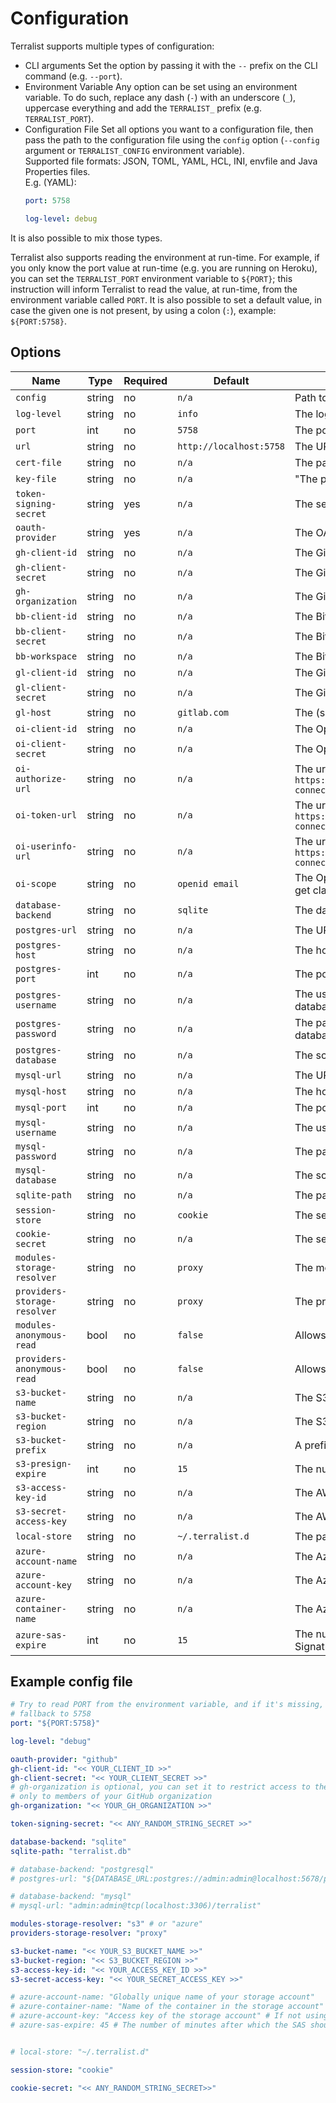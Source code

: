 # Configuration

Terralist supports multiple types of configuration:
+ CLI arguments
  Set the option by passing it with the `--` prefix on the CLI command (e.g. `--port`).
+ Environment Variable
  Any option can be set using an environment variable. To do such, replace any dash (`-`) with an underscore (`_`), uppercase everything and add the `TERRALIST_` prefix (e.g. `TERRALIST_PORT`).
+ Configuration File
  Set all options you want to a configuration file, then pass the path to the configuration file using the `config` option (`--config` argument or `TERRALIST_CONFIG` environment variable).
  <br /> Supported file formats: JSON, TOML, YAML, HCL, INI, envfile and Java Properties files.
  <br /> E.g. (YAML):
  ```yaml
  port: 5758

  log-level: debug
  ```

It is also possible to mix those types.

Terralist also supports reading the environment at run-time. For example, if you only know the port value at run-time (e.g. you are running on Heroku), you can set the `TERRALIST_PORT` environment variable to `${PORT}`; this instruction will inform Terralist to read the value, at run-time, from the environment variable called `PORT`. It is also possible to set a default value, in case the given one is not present, by using a colon (`:`), example: `${PORT:5758}`.

## Options

| Name                         | Type   | Required | Default                 | Description                                                           |
| ---------------------------- | ------ | -------- | ----------------------- | --------------------------------------------------------------------- |
| `config`                     | string | no       | `n/a`                   | Path to YAML config file where flag values are set.                   |
| `log-level`                  | string | no       | `info`                  | The log level.                                                        |
| `port`                       | int    | no       | `5758`                  | The port to bind to.                                                  |
| `url`                        | string | no       | `http://localhost:5758` | The URL that Terralist is accessible from.                            |
| `cert-file`                  | string | no       | `n/a`                   | The path to the certificate file (pem format).                        |
| `key-file`                   | string | no       | `n/a`                   | "The path to the certificate key file (pem format).                   |
| `token-signing-secret`       | string | yes      | `n/a`                   | The secret to use when signing authorization tokens.                  |
| `oauth-provider`             | string | yes      | `n/a`                   | The OAuth 2.0 provider (`github`, `bitbucket`, `gitlab`, `oidc`).                                               |
| `gh-client-id`               | string | no       | `n/a`                   | The GitHub OAuth Application client ID.                               |
| `gh-client-secret`           | string | no       | `n/a`                   | The GitHub OAuth Application client secret.                           |
| `gh-organization`            | string | no       | `n/a`                   | The GitHub organization to use for user validation.                   |
| `bb-client-id`               | string | no       | `n/a`                   | The BitBucket OAuth Application client ID.                            |
| `bb-client-secret`           | string | no       | `n/a`                   | The BitBucket OAuth Application client secret.                        |
| `bb-workspace`               | string | no       | `n/a`                   | The BitBucket workspace to use for user validation.                   |
| `gl-client-id`               | string | no       | `n/a`                   | The GitLab OAuth Application client ID.                               |
| `gl-client-secret`           | string | no       | `n/a`                   | The Gitlab OAuth Application client secret.                           |
| `gl-host`                    | string | no       | `gitlab.com`            | The (self hosted) GitLab host to use. E.g. gitlab.mycompany.com:8443  |
| `oi-client-id`               | string | no       | `n/a`                   | The OpenID Connect client ID.                               |
| `oi-client-secret`           | string | no       | `n/a`                   | The OpenID Connect client secret.                           |
| `oi-authorize-url`                    | string | no       | `n/a`            | The url to [OpenID Connect authorization endpoint](https://openid.net/specs/openid-connect-core-1_0.html#AuthorizationEndpoint). E.g. `https://login.mycompany.com/auth/realms/developer/protocol/openid-connect/auth` |
| `oi-token-url`                    | string | no       | `n/a`            | The url to [OpenID Connect token endpoint](https://openid.net/specs/openid-connect-core-1_0.html#TokenEndpoint). E.g. `https://login.mycompany.com/auth/realms/developer/protocol/openid-connect/token`  |
| `oi-userinfo-url`                    | string | no       | `n/a`            | The url to [OpenID Connect userinfo endpoint](https://openid.net/specs/openid-connect-core-1_0.html#UserInfo). E.g. `https://login.mycompany.com/auth/realms/developer/protocol/openid-connect/userinfo`  |
| `oi-scope`                    | string | no       | `openid email`            | The OpenID Connect scope requested during authorization to ensure to get claims `sub` and `email`.  |
| `database-backend`           | string | no       | `sqlite`                | The database backend.                                                 |
| `postgres-url`               | string | no       | `n/a`                   | The URL that can be used to connect to PostgreSQL database.           |
| `postgres-host`              | string | no       | `n/a`                   | The host where the PostgreSQL database can be found.                  |
| `postgres-port`              | int    | no       | `n/a`                   | The port on which the PostgreSQL database listens.                    |
| `postgres-username`          | string | no       | `n/a`                   | The username that can be used to authenticate to PostgreSQL database. |
| `postgres-password`          | string | no       | `n/a`                   | The password that can be used to authenticate to PostgreSQL database. |
| `postgres-database`          | string | no       | `n/a`                   | The schema name on which application data should be stored.           |
| `mysql-url`                  | string | no       | `n/a`                   | The URL that can be used to connect to MySQL database.                |
| `mysql-host`                 | string | no       | `n/a`                   | The host where the MySQL database can be found.                       |
| `mysql-port`                 | int    | no       | `n/a`                   | The port on which the MySQL database listens.                         |
| `mysql-username`             | string | no       | `n/a`                   | The username that can be used to authenticate to MySQL database.      |
| `mysql-password`             | string | no       | `n/a`                   | The password that can be used to authenticate to MySQL database.      |
| `mysql-database`             | string | no       | `n/a`                   | The schema name on which application data should be stored.           |
| `sqlite-path`                | string | no       | `n/a`                   | The path to the SQLite database.                                      |
| `session-store`              | string | no       | `cookie`                | The session store backend.                                            |
| `cookie-secret`              | string | no       | `n/a`                   | The secret to use for cookie encryption.                              |
| `modules-storage-resolver`   | string | no       | `proxy`                 | The modules storage resolver.                                         |
| `providers-storage-resolver` | string | no       | `proxy`                 | The providers storage resolver.                                       |
| `modules-anonymous-read`     | bool   | no       | `false`                 | Allows anonymous read and download of modules. |
| `providers-anonymous-read`   | bool   | no       | `false`                 | Allows anonymous read and download of providers. |
| `s3-bucket-name`             | string | no       | `n/a`                   | The S3 bucket name.                                                   |
| `s3-bucket-region`           | string | no       | `n/a`                   | The S3 bucket region.                                                 |
| `s3-bucket-prefix`           | string | no       | `n/a`                   | A prefix to be added to the S3 bucket keys.                           |
| `s3-presign-expire`          | int    | no       | `15`                    | The number of minutes after which the presigned URLs should expire.   |
| `s3-access-key-id`           | string | no       | `n/a`                   | The AWS access key ID to access the S3 bucket.                        |
| `s3-secret-access-key`       | string | no       | `n/a`                   | The AWS secret access key to access the S3 bucket.                    |
| `local-store`                | string | no       | `~/.terralist.d`        | The path to a directory in which Terralist can store files.           |
| `azure-account-name`         | string | no       | `n/a`                   | The Azure account name.|
|	`azure-account-key`          | string | no       | `n/a`                   | The Azure account key.|
|	`azure-container-name`       | string | no       | `n/a`                   | The Azure container name.|
|	`azure-sas-expire`           | int    | no       | `15`                    | The number of minutes after which the Azure Shared Access Signature(SAS) should expire.|

## Example config file

```yaml
# Try to read PORT from the environment variable, and if it's missing,
# fallback to 5758
port: "${PORT:5758}"

log-level: "debug"

oauth-provider: "github"
gh-client-id: "<< YOUR_CLIENT_ID >>"
gh-client-secret: "<< YOUR_CLIENT_SECRET >>"
# gh-organization is optional, you can set it to restrict access to the registry
# only to members of your GitHub organization
gh-organization: "<< YOUR_GH_ORGANIZATION >>"

token-signing-secret: "<< ANY_RANDOM_STRING_SECRET >>"

database-backend: "sqlite"
sqlite-path: "terralist.db"

# database-backend: "postgresql"
# postgres-url: "${DATABASE_URL:postgres://admin:admin@localhost:5678/public}"

# database-backend: "mysql"
# mysql-url: "admin:admin@tcp(localhost:3306)/terralist"

modules-storage-resolver: "s3" # or "azure"
providers-storage-resolver: "proxy"

s3-bucket-name: "<< YOUR_S3_BUCKET_NAME >>"
s3-bucket-region: "<< S3_BUCKET_REGION >>"
s3-access-key-id: "<< YOUR_ACCESS_KEY_ID >>"
s3-secret-access-key: "<< YOUR_SECRET_ACCESS_KEY >>"

# azure-account-name: "Globally unique name of your storage account"
# azure-container-name: "Name of the container in the storage account"
# azure-account-key: "Access key of the storage account" # If not using DefaultAzureCredentials
# azure-sas-expire: 45 # The number of minutes after which the SAS should expire.


# local-store: "~/.terralist.d"

session-store: "cookie"

cookie-secret: "<< ANY_RANDOM_STRING_SECRET>>"
```

